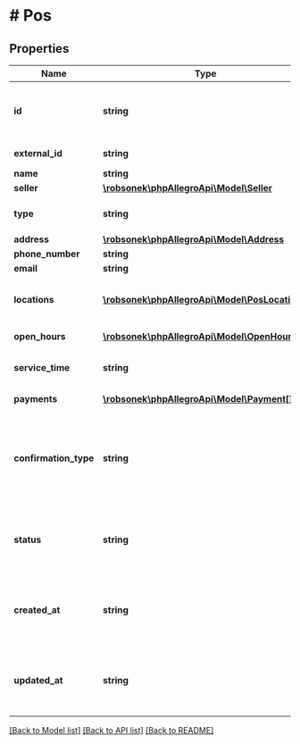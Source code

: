 # # Pos

## Properties

Name | Type | Description | Notes
------------ | ------------- | ------------- | -------------
**id** | **string** | UUID. When creating a point of service (Post) the field is ignored. It is required when updating (Put) a point of service. | [optional]
**external_id** | **string** | ID from external client system. | [optional]
**name** | **string** |  |
**seller** | [**\robsonek\phpAllegroApi\Model\Seller**](Seller.md) |  | [optional]
**type** | **string** | Indicates point type. The only valid value so far is PICKUP_POINT. |
**address** | [**\robsonek\phpAllegroApi\Model\Address**](Address.md) |  |
**phone_number** | **string** |  | [optional]
**email** | **string** |  | [optional]
**locations** | [**\robsonek\phpAllegroApi\Model\PosLocation[]**](PosLocation.md) | IDs for a location. When creating (Post) or updating (Put) a point of service the field is ignored. | [optional]
**open_hours** | [**\robsonek\phpAllegroApi\Model\OpenHour[]**](OpenHour.md) | Possible empty list of opening hours. |
**service_time** | **string** | Delivery time / Time period for receipt. Date format ISO 8601 e.g. &#39;PT24H&#39; | [optional]
**payments** | [**\robsonek\phpAllegroApi\Model\Payment[]**](Payment.md) | An empty list of payment types is available. | [optional]
**confirmation_type** | **string** | Confirmation method: AWAIT_CONTACT - We will inform you about the time of receipt, CALL_US - Please make an appointment, CONTACT_NOT_REQUIRED - Contact is not required. |
**status** | **string** | Point of service status: ACTIVE - active, TEMPORARILY_CLOSED - temporarily closed, CLOSED_DOWN - closed down, DELETED - deleted. |
**created_at** | **string** | Creation date. Date format (ISO 8601) - yyyy-MM-dd&#39;T&#39;HH:mm:ss.SSSZ When creating (Post) or updating (Put) a point of service the field is ignored. | [optional]
**updated_at** | **string** | Modification date. Date format (ISO 8601) - yyyy-MM-dd&#39;T&#39;HH:mm:ss.SSSZ When creating (Post) or updating (Put) a point of service the field is ignored. | [optional]

[[Back to Model list]](../../README.md#models) [[Back to API list]](../../README.md#endpoints) [[Back to README]](../../README.md)
